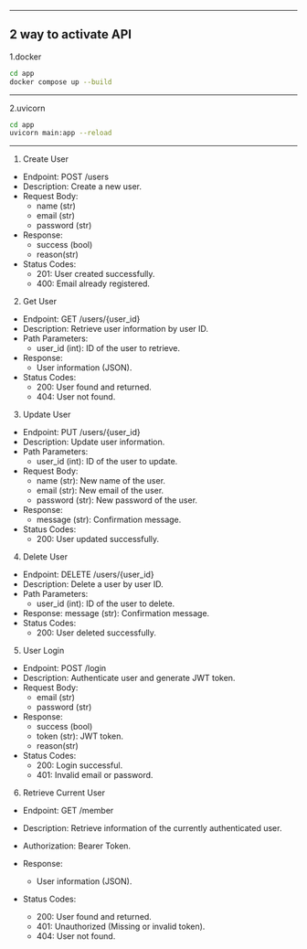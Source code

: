 ___
## 2 way to activate API
1.docker
```bash
cd app
docker compose up --build
```
___
2.uvicorn
```bash
cd app
uvicorn main:app --reload 
```
___

1. Create User
- Endpoint: POST /users
- Description: Create a new user.
- Request Body:
  - name (str)
  - email (str)
  - password (str)
- Response:
  - success (bool)
  - reason(str)
- Status Codes:
  - 201: User created successfully.
  - 400: Email already registered.
2. Get User
- Endpoint: GET /users/{user_id}
- Description: Retrieve user information by user ID.
- Path Parameters:
  - user_id (int): ID of the user to retrieve.
- Response:
  - User information (JSON).
- Status Codes:
  - 200: User found and returned.
  - 404: User not found.
3. Update User
- Endpoint: PUT /users/{user_id}
- Description: Update user information.
- Path Parameters:
  - user_id (int): ID of the user to update.
- Request Body:
  - name (str): New name of the user.
  - email (str): New email of the user.
  - password (str): New password of the user.
- Response:
  - message (str): Confirmation message.
- Status Codes:
  - 200: User updated successfully.
4. Delete User
- Endpoint: DELETE /users/{user_id}
- Description: Delete a user by user ID.
- Path Parameters:
  - user_id (int): ID of the user to delete.
- Response:
  message (str): Confirmation message.
- Status Codes:
  - 200: User deleted successfully.
5. User Login
- Endpoint: POST /login
- Description: Authenticate user and generate JWT token.
- Request Body:
  - email (str)
  - password (str)
- Response:
  - success (bool)
  - token (str): JWT token.
  - reason(str)
- Status Codes:
  - 200: Login successful.
  - 401: Invalid email or password.
6. Retrieve Current User
- Endpoint: GET /member

- Description: Retrieve information of the currently authenticated user.

- Authorization: Bearer Token.
- Response:
  - User information (JSON).
- Status Codes:
  - 200: User found and returned.
  - 401: Unauthorized (Missing or invalid token).
  - 404: User not found.





